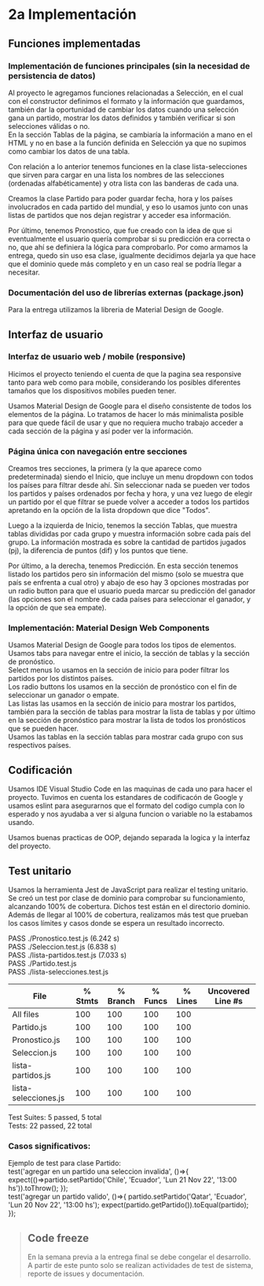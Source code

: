 # 2a Implementación

## Funciones implementadas

### Implementación de funciones principales (sin la necesidad de persistencia de datos)
Al proyecto le agregamos funciones relacionadas a Selección, en el cual con el constructor definimos el formato y la información que guardamos, también dar la oportunidad de cambiar los datos cuando una selección gana un partido, mostrar los datos definidos y también verificar si son selecciones válidas o no.  
En la sección Tablas de la página, se cambiaría la información a mano en el HTML y no en base a la función definida en Selección ya que no supimos como cambiar los datos de una tabla.  

Con relación a lo anterior tenemos funciones en la clase lista-selecciones que sirven para cargar en una lista los nombres de las selecciones (ordenadas alfabéticamente) y otra lista con las banderas de cada una.

Creamos la clase Partido para poder guardar fecha, hora y los países involucrados en cada partido del mundial, y eso lo usamos junto con unas listas de partidos que nos dejan registrar y acceder esa información.

Por último, tenemos Pronostico, que fue creado con la idea de que si eventualmente el usuario quería comprobar si su predicción era correcta o no, que ahí se definiera la lógica para comprobarlo. Por como armamos la entrega, quedo sin uso esa clase, igualmente decidimos dejarla ya que hace que el dominio quede más completo y en un caso real se podría llegar a necesitar.  


### Documentación del uso de librerías externas (package.json)
Para la entrega utilizamos la libreria de Material Design de Google.

## Interfaz de usuario

### Interfaz de usuario web / mobile (responsive)
Hicimos el proyecto teniendo el cuenta de que la pagina sea responsive tanto para web como para mobile, considerando los posibles diferentes tamaños que los dispositivos mobiles pueden tener.

Usamos Material Design de Google para el diseño consistente de todos los elementos de la página. Lo tratamos de hacer lo más minimalista posible para que quede fácil de usar y que no requiera mucho trabajo acceder a cada sección de la página y así poder ver la información.

### Página única con navegación entre secciones
Creamos tres secciones, la primera (y la que aparece como predeterminada) siendo el Inicio, que incluye un menu dropdown con todos los países para filtrar desde ahí. Sin seleccionar nada se pueden ver todos los partidos y países ordenados por fecha y hora, y una vez luego de elegir un partido por el que filtrar se puede volver a acceder a todos los partidos apretando en la opción de la lista dropdown que dice "Todos".

Luego a la izquierda de Inicio, tenemos la sección Tablas, que muestra tablas divididas por cada grupo y muestra información sobre cada país del grupo. La información mostrada es sobre la cantidad de partidos jugados (pj), la diferencia de puntos (dif) y los puntos que tiene. 

Por último, a la derecha, tenemos Predicción. En esta sección tenemos listado los partidos pero sin información del mismo (solo se muestra que país se enfrenta a cual otro) y abajo de eso hay 3 opciones mostradas por un radio button para que el usuario pueda marcar su predicción del ganador (las opciones son el nombre de cada países para seleccionar el ganador, y la opción de que sea empate).


### Implementación: Material Design Web Components  
Usamos Material Design de Google para todos los tipos de elementos.   
Usamos tabs para navegar entre el inicio, la sección de tablas y la sección de pronóstico.  
Select menus lo usamos en la sección de inicio para poder filtrar los partidos por los distintos países.  
Los radio buttons los usamos en la sección de pronóstico con el fin de seleccionar un ganador o empate.  
Las listas las usamos en la sección de inicio para mostrar los partidos, también para la sección de tablas para mostrar la lista de tablas y por último en la sección de pronóstico para mostrar la lista de todos los pronósticos que se pueden hacer.  
Usamos las tablas en la sección tablas para mostrar cada grupo con sus respectivos países.   




## Codificación

Usamos IDE Visual Studio Code en las maquinas de cada uno para hacer el proyecto. Tuvimos en cuenta los estandares de codificacón de Google y usamos eslint para asegurarnos que el formato del codigo cumpla con lo esperado y nos ayudaba a ver si alguna funcion o variable no la estabamos usando. 

Usamos buenas practicas de OOP, dejando separada la logica y la interfaz del proyecto.

## Test unitario
 

Usamos la herramienta Jest de JavaScript para realizar el testing unitario.  
Se creó un test por clase de dominio para comprobar su funcionamiento, alcanzando 100% de cobertura. Dichos test están en el directorio dominio.  
Además de llegar al 100% de cobertura, realizamos más test que prueban los casos límites y casos donde se espera un resultado incorrecto.  

 PASS  ./Pronostico.test.js (6.242 s)  
 PASS  ./Seleccion.test.js (6.838 s)  
 PASS  ./lista-partidos.test.js (7.033 s)  
 PASS  ./Partido.test.js  
 PASS  ./lista-selecciones.test.js  
   

File                  | % Stmts | % Branch | % Funcs | % Lines | Uncovered Line #s 
----------------------|---------|----------|---------|---------|-------------------
All files             |     100 |      100 |     100 |     100 |                   
 Partido.js           |     100 |      100 |     100 |     100 |                   
 Pronostico.js        |     100 |      100 |     100 |     100 |                   
 Seleccion.js         |     100 |      100 |     100 |     100 |                   
 lista-partidos.js    |     100 |      100 |     100 |     100 | 
 lista-selecciones.js |     100 |      100 |     100 |     100 | 


Test Suites: 5 passed, 5 total  
Tests:       22 passed, 22 total  


### Casos significativos:  
Ejemplo de test para clase Partido:  
  test('agregar en un partido una seleccion invalida', ()=>{
    expect(()=>partido.setPartido('Chile', 'Ecuador',
        'Lun 21 Nov 22', '13:00 hs')).toThrow();
  });  
  test('agregar un partido valido', ()=>{
    partido.setPartido('Qatar', 'Ecuador', 'Lun 20 Nov 22', '13:00 hs');
    expect(partido.getPartido()).toEqual(partido);
  });

> ## Code freeze
> En la semana previa a la entrega final se debe congelar el desarrollo.
> A partir de este punto solo se realizan actividades de test de sistema, reporte de issues y documentación.

